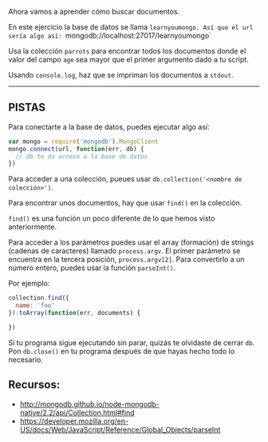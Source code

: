 Ahora vamos a aprender cómo buscar documentos.

En este ejercicio la base de datos se llama `learnyoumongo.
Así que el url sería algo así: `mongodb://localhost:27017/learnyoumongo`

Usa la colección `parrots` para encontrar todos los documentos donde
el valor del campo `age` sea mayor que el primer argumento dado a tu
script.

Usando `console.log`, haz que se impriman los documentos a `stdout`.

-----------------------------------------------------------
## PISTAS

Para conectarte a la base de datos, puedes ejecutar algo así:

```js
var mongo = require('mongodb').MongoClient
mongo.connect(url, function(err, db) {
  // db te da acceso a la base de datos
})
```

Para acceder a una colección, pueues usar `db.collection('<nombre de colección>')`.

Para encontrar unos documentos, hay que usar `find()` en la colección.

`find()` es una función un poco diferente de lo que hemos visto anteriormente.

Para acceder a los parámetros puedes usar el array (formación) de strings (cadenas de
caracteres) llamado `process.argv`. El primer parámetro se encuentra en la tercera
posición, `process.argv[2]`. Para convertirlo a un número entero, puedes usar la
función `parseInt()`.

Por ejemplo:

```js
collection.find({
  name: 'foo'
}).toArray(function(err, documents) {

})
```

Si tu programa sigue ejecutando sin parar, quizás te olvidaste de cerrar `db`.
Pon `db.close()` en tu programa después de que hayas hecho todo lo necesario.

## Recursos:
* http://mongodb.github.io/node-mongodb-native/2.2/api/Collection.html#find
* https://developer.mozilla.org/en-US/docs/Web/JavaScript/Reference/Global_Objects/parseInt